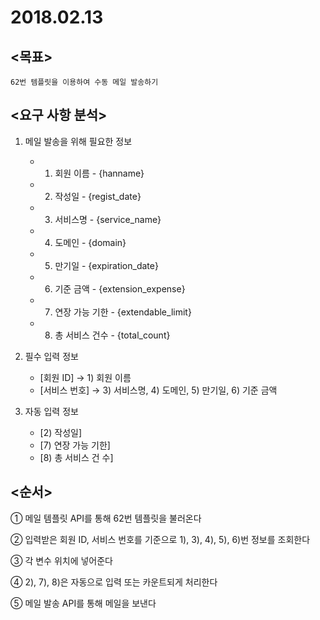 # 2018.02.13

## <목표>
```
62번 템플릿을 이용하여 수동 메일 발송하기
```

## <요구 사항 분석>

1. 메일 발송을 위해 필요한 정보

	- 1) 회원 이름 - {hanname}
	- 2) 작성일 - {regist_date}
	- 3) 서비스명 - {service_name}
	- 4) 도메인 - {domain}
	- 5) 만기일 - {expiration_date}
	- 6) 기준 금액 - {extension_expense}
	- 7) 연장 가능 기한 - {extendable_limit}
	- 8) 총 서비스 건수 - {total_count}


2. 필수 입력 정보

	- [회원 ID] → 1) 회원 이름 
	- [서비스 번호] → 3) 서비스명, 4) 도메인, 5) 만기일, 6) 기준 금액


3. 자동 입력 정보

	- [2) 작성일]
	- [7) 연장 가능 기한]
	- [8) 총 서비스 건 수]



## <순서>

① 메일 템플릿 API를 통해 62번 템플릿을 불러온다

② 입력받은 회원 ID, 서비스 번호를 기준으로 1), 3), 4), 5), 6)번 정보를 조회한다

③ 각 변수 위치에 넣어준다

④ 2), 7), 8)은 자동으로 입력 또는 카운트되게 처리한다

⑤ 메일 발송 API를 통해 메일을 보낸다
